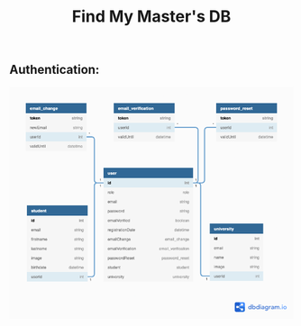 <h1 align="center"> 
  Find My Master's DB
</h1>

<!-- badges -->
<p align="center">

<!-- language -->
<img src="https://img.shields.io/badge/dbdiagrams.io-blue" alt="">
<img src="https://img.shields.io/badge/PostgreSQL-yellow" alt="">
	
</p>

## Authentication:

<p align="center">
  <img src="https://github.com/PicoloGroup/DB-FindMyMasters/blob/master/assets/FindMyMastersDB%20-%20Auth.png" />
</p>

<!-- ## Master Programs:

<p align="center">
  <img src="https://github.com/PicoloGroup/DB-FindMyMasters/blob/master/assets/FindMyMastersDB%20-%20Auth.png" />
</p>

## Places:

<p align="center">
  <img src="https://github.com/PicoloGroup/DB-FindMyMasters/blob/master/assets/FindMyMastersDB%20-%20Auth.png" />
</p> -->
